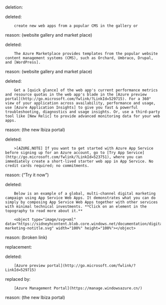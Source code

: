 deletion:

deleted:

		create new web apps from a popular CMS in the gallery or

reason: (website gallery and market place)

deleted:

		The Azure Marketplace provides templates from the popular website content management systems (CMS), such as Orchard, Umbraco, Drupal, and [WordPress].

reason: (website gallery and market place)

deleted:

		Get a [quick glance] of the web app's current performance metrics and resource quotas in the web app's blade in the [Azure preview portal](http://go.microsoft.com/fwlink/?LinkId=529715). For a 360° view of your application across availability, performance and usage, use [Azure Application Insights] to give you fast & powerful troubleshooting, diagnostics and usage insights. Or, use a third-party tool like [New Relic] to provide advanced monitoring data for your web apps.

reason: (the new Ibiza portal)

deleted:

		>[AZURE.NOTE] If you want to get started with Azure App Service before signing up for an Azure account, go to [Try App Service](http://go.microsoft.com/fwlink/?LinkId=523751), where you can immediately create a short-lived starter web app in App Service. No credit cards required; no commitments.

reason: (“Try it now”)

deleted:

		Below is an example of a global, multi-channel digital marketing campaign using App Service Web Apps. It demonstrates what you can do simply by composing App Service Web Apps together with other services with minimal technical investments. **Click on an element in the topography to read more about it.** 
		
		<object type="image/svg+xml" data="https://sidneyhcontent.blob.core.windows.net/documentation/digital-marketing-notitle.svg" width="100%" height="100%"></object>

reason: (broken link)

replacement:

deleted:

		[Azure preview portal](http://go.microsoft.com/fwlink/?LinkId=529715)

replaced by:

		[Azure Management Portal](https://manage.windowsazure.cn/)

reason: (the new Ibiza portal)

